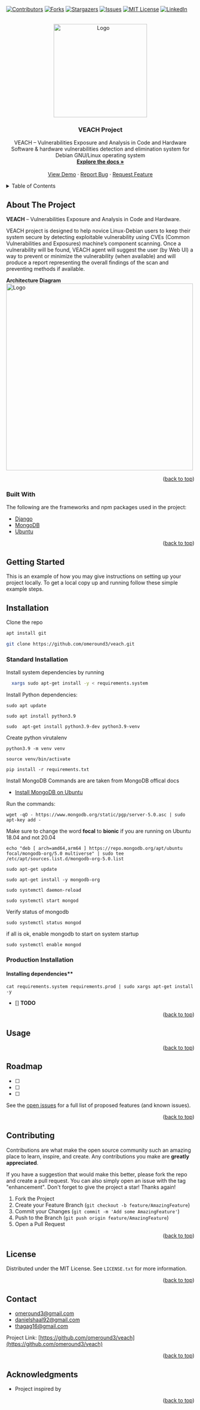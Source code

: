 <div id="top"></div>
<!--
*** Thanks for checking out the Best-README-Template. If you have a suggestion
*** that would make this better, please fork the repo and create a pull request
*** or simply open an issue with the tag "enhancement".
*** Don't forget to give the project a star!
*** Thanks again! Now go create something AMAZING! :D
-->

<!-- PROJECT SHIELDS -->
<!--
*** I'm using markdown "reference style" links for readability.
*** Reference links are enclosed in brackets [ ] instead of parentheses ( ).
*** See the bottom of this document for the declaration of the reference variables
*** for contributors-url, forks-url, etc. This is an optional, concise syntax you may use.
*** https://www.markdownguide.org/basic-syntax/#reference-style-links
-->
[![Contributors][contributors-shield]][contributors-url]
[![Forks][forks-shield]][forks-url]
[![Stargazers][stars-shield]][stars-url]
[![Issues][issues-shield]][issues-url]
[![MIT License][license-shield]][license-url]
[![LinkedIn][linkedin-shield]][linkedin-url]

<!-- PROJECT LOGO -->
<br />
<div align="center">
  <a href="https://github.com/omeround3/veach">
    <img src="https://user-images.githubusercontent.com/45568925/175764349-30c0ffc9-99bb-4e78-832a-83288ef4db90.png" alt="Logo" width="250" height="250">
  </a>

<h3 align="center">VEACH Project</h3>

  <p align="center">
    VEACH – Vulnerabilities Exposure and Analysis in Code and Hardware
    <br />
    Software & hardware vulnerabilities detection and elimination system for Debian GNU/Linux operating system
    <br />
    <a href="https://github.com/omeround3/veach"><strong>Explore the docs »</strong></a>
    <br />
    <br />
    <a href="https://github.com/omeround3/veach">View Demo</a>
    ·
    <a href="https://github.com/omeround3/veach/issues">Report Bug</a>
    ·
    <a href="https://github.com/omeround3/veach/issues">Request Feature</a>
  </p>
</div>

<!-- TABLE OF CONTENTS -->
<details>
  <summary>Table of Contents</summary>
  <ol>
    <li>
      <a href="#about-the-project">About The Project</a>
      <ul>
        <li><a href="#built-with">Built With</a></li>
      </ul>
    </li>
    <li>
      <a href="#getting-started">Getting Started</a>
      <ul>
        <li><a href="#prerequisites">Prerequisites</a></li>
        <li><a href="#installation">Installation</a></li>
      </ul>
    </li>
    <li><a href="#usage">Usage</a></li>
    <li><a href="#roadmap">Roadmap</a></li>
    <li><a href="#contributing">Contributing</a></li>
    <li><a href="#license">License</a></li>
    <li><a href="#contact">Contact</a></li>
    <li><a href="#acknowledgments">Acknowledgments</a></li>
  </ol>
</details>

<!-- ABOUT THE PROJECT -->
## About The Project

<!-- [![Product Name Screen Shot][product-screenshot]](https://example.com) -->
**VEACH** – Vulnerabilities Exposure and Analysis in Code and Hardware.

VEACH project is designed to help novice Linux-Debian users to keep their system secure by detecting exploitable vulnerability using CVEs (Common Vulnerabilities and Exposures) machine’s component scanning. Once a vulnerability will be found, VEACH agent will suggest the user (by Web UI) a way to prevent or minimize the vulnerability (when available) and will produce a report representing the overall findings of the scan and preventing methods if available.



**Architecture Diagram**
<br />
<img src="" alt="Logo" width="500" height="500">

<p align="right">(<a href="#top">back to top</a>)</p>

### Built With

The following are the frameworks and npm packages used in the project:

* [Django]()
* [MongoDB]()
* [Ubuntu]()

<p align="right">(<a href="#top">back to top</a>)</p>

<!-- GETTING STARTED -->
## Getting Started

This is an example of how you may give instructions on setting up your project locally.
To get a local copy up and running follow these simple example steps.


## Installation
Clone the repo
   ```sh
   apt install git
   ```
   ```sh
   git clone https://github.com/omeround3/veach.git
   ```
### Standard Installation
Install system dependencies by running
  ```sh
    xargs sudo apt-get install -y < requirements.system
  ```

Install Python dependencies:
```
sudo apt update
```
```
sudo apt install python3.9
```
```
sudo  apt-get install python3.9-dev python3.9-venv
```
Create python virutalenv
```
python3.9 -m venv venv
```
```
source venv/bin/activate
```
```
pip install -r requirements.txt
```

Install MongoDB
Commands are are taken from MongoDB offical docs
* [Install MongoDB on Ubuntu](https://www.mongodb.com/docs/manual/tutorial/install-mongodb-on-ubuntu/)

Run the commands:

```
wget -qO - https://www.mongodb.org/static/pgp/server-5.0.asc | sudo apt-key add -
```
Make sure to change the word **focal** to **bionic** if you are running on Ubuntu 18.04 and not 20.04
```
echo "deb [ arch=amd64,arm64 ] https://repo.mongodb.org/apt/ubuntu focal/mongodb-org/5.0 multiverse" | sudo tee /etc/apt/sources.list.d/mongodb-org-5.0.list
```
```
sudo apt-get update
```
```
sudo apt-get install -y mongodb-org
```
```
sudo systemctl daemon-reload
```
```
sudo systemctl start mongod
```
Verify status of mongodb
```
sudo systemctl status mongod
```
if all is ok, enable mongodb to start on system startup
```
sudo systemctl enable mongod
```

### Production Installation
#### Installing dependencies**
```
cat requirements.system requirements.prod | sudo xargs apt-get install -y
```

- [] **TODO**



<p align="right">(<a href="#top">back to top</a>)</p>

<!-- USAGE EXAMPLES -->
## Usage



<p align="right">(<a href="#top">back to top</a>)</p>

<!-- ROADMAP -->
## Roadmap

* [ ] 
* [ ] 
* [ ] 

See the [open issues](https://github.com/omeround3/veach/issues) for a full list of proposed features (and known issues).

<p align="right">(<a href="#top">back to top</a>)</p>

<!-- CONTRIBUTING -->
## Contributing

Contributions are what make the open source community such an amazing place to learn, inspire, and create. Any contributions you make are **greatly appreciated**.

If you have a suggestion that would make this better, please fork the repo and create a pull request. You can also simply open an issue with the tag "enhancement".
Don't forget to give the project a star! Thanks again!

1. Fork the Project
2. Create your Feature Branch (`git checkout -b feature/AmazingFeature`)
3. Commit your Changes (`git commit -m 'Add some AmazingFeature'`)
4. Push to the Branch (`git push origin feature/AmazingFeature`)
5. Open a Pull Request

<p align="right">(<a href="#top">back to top</a>)</p>

<!-- LICENSE -->
## License

Distributed under the MIT License. See `LICENSE.txt` for more information.

<p align="right">(<a href="#top">back to top</a>)</p>

<!-- CONTACT -->
## Contact

* omeround3@gmail.com
* danielshaal92@gmail.com
* thagag16@gmail.com

Project Link: [https://github.com/omeround3/veach](https://github.com/omeround3/veach)

<p align="right">(<a href="#top">back to top</a>)</p>

<!-- ACKNOWLEDGMENTS -->
## Acknowledgments

* Project inspired by 

<p align="right">(<a href="#top">back to top</a>)</p>

<!-- MARKDOWN LINKS & IMAGES -->
<!-- https://www.markdownguide.org/basic-syntax/#reference-style-links -->
[contributors-shield]: https://img.shields.io/github/contributors/omeround3/veach.svg?style=for-the-badge
[contributors-url]: https://github.com/omeround3/veach/graphs/contributors
[forks-shield]: https://img.shields.io/github/forks/omeround3/veach.svg?style=for-the-badge
[forks-url]: https://github.com/omeround3/veach/network/members
[stars-shield]: https://img.shields.io/github/stars/omeround3/veach.svg?style=for-the-badge
[stars-url]: https://github.com/omeround3/veach/stargazers
[issues-shield]: https://img.shields.io/github/issues/omeround3/veach.svg?style=for-the-badge
[issues-url]: https://github.com/omeround3/veach/issues
[license-shield]: https://img.shields.io/github/license/othneildrew/Best-README-Template.svg?style=for-the-badge
[license-url]: https://github.com/omeround3/veach/blob/master/LICENSE.txt
[linkedin-shield]: https://img.shields.io/badge/-LinkedIn-black.svg?style=for-the-badge&logo=linkedin&colorB=555
[linkedin-url]: https://linkedin.com/in/omer-lev-ron-a075351b0
